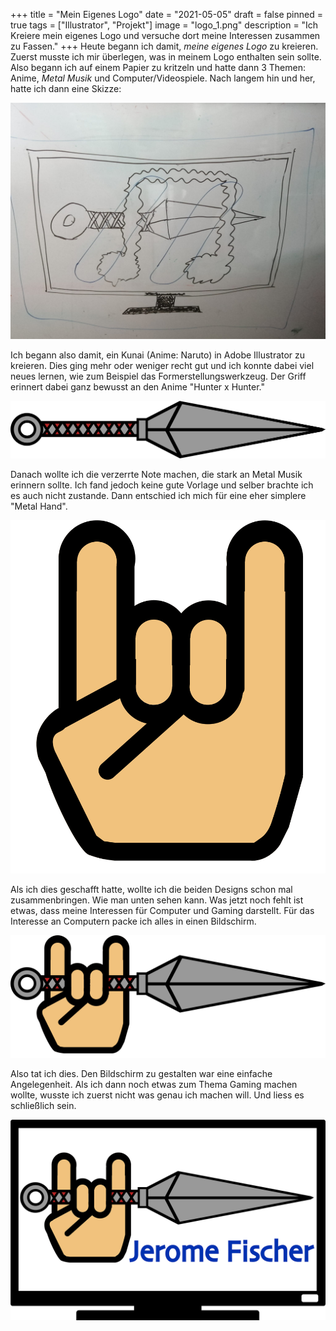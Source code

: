 +++
title = "Mein Eigenes Logo"
date = "2021-05-05"
draft = false
pinned = true
tags = ["Illustrator", "Projekt"]
image = "logo_1.png"
description = "Ich Kreiere mein eigenes Logo und versuche dort meine Interessen zusammen zu Fassen."
+++
Heute begann ich damit, *meine eigenes Logo* zu kreieren. Zuerst musste ich mir überlegen, was in meinem Logo enthalten sein sollte. Also begann ich auf einem Papier zu kritzeln und hatte dann 3 Themen: Anime, *Metal Musik* und Computer/Videospiele. Nach langem hin und her, hatte ich dann eine Skizze: 

![Skizze. (Die Blauen ovale sollen Lichtreflektionen darstellen) ](whatsapp-image-2021-05-05-at-17.15.47.jpeg)

Ich begann also damit, ein Kunai (Anime: Naruto) in Adobe Illustrator zu kreieren. Dies ging mehr oder weniger recht gut und ich konnte dabei viel neues lernen, wie zum Beispiel das Formerstellungswerkzeug. Der Griff erinnert dabei ganz bewusst an den Anime "Hunter x Hunter." 

![Kunai](vektorkunai.png)

Danach wollte ich die verzerrte Note machen, die stark an Metal Musik erinnern sollte. Ich fand jedoch keine gute Vorlage und selber brachte ich es auch nicht zustande. Dann entschied ich mich für eine eher simplere "Metal Hand". 

![Metal Hand](hand.png)

Als ich dies geschafft hatte, wollte ich die beiden Designs schon mal zusammenbringen. Wie man unten sehen kann. Was jetzt noch fehlt ist etwas, dass meine Interessen für Computer und Gaming darstellt. Für das Interesse an Computern packe ich alles in einen Bildschirm.

![Erste Annäherung an das Logo.](logo_1.png)

Also tat ich dies. Den Bildschirm zu gestalten war eine einfache Angelegenheit. Als ich dann noch etwas zum Thema Gaming machen wollte, wusste ich zuerst nicht was genau ich machen will. Und liess es schließlich sein.

![Logo](final.png)